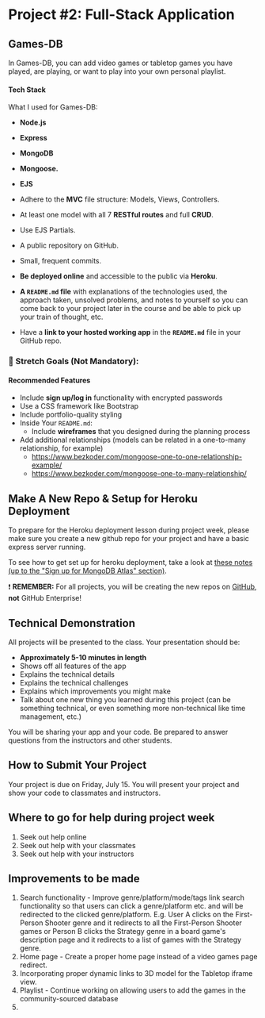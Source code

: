# Project #2: Full-Stack Application

## Games-DB

In Games-DB, you can add video games or tabletop games you have played, are playing, or want to play into your own personal playlist.


#### Tech Stack 

What I used for Games-DB:
- **Node.js**
- **Express**
- **MongoDB**
- **Mongoose.**
- **EJS**

- Adhere to the **MVC** file structure: Models, Views, Controllers.
- At least one model with all 7 **RESTful routes** and full **CRUD**.
- Use EJS Partials.
- A public repository on GitHub.
- Small, frequent commits.
- **Be deployed online** and accessible to the public via **Heroku**.
- **A ``README.md`` file** with explanations of the technologies used, the approach taken, unsolved problems, and notes to yourself so you can come back to your project later in the course and be able to pick up your train of thought, etc.
- Have a **link to your hosted working app** in the **`README.md`** file in your GitHub repo.

### &#x1F535; Stretch Goals (Not Mandatory):
#### Recommended Features

- Include **sign up/log in** functionality with encrypted passwords
- Use a CSS framework like Bootstrap
- Include portfolio-quality styling
- Inside Your `README.md`:
    * Include **wireframes** that you designed during the planning process 
- Add additional relationships (models can be related in a one-to-many relationship, for example)
  - https://www.bezkoder.com/mongoose-one-to-one-relationship-example/
  - https://www.bezkoder.com/mongoose-one-to-many-relationship/

## Make A New Repo & Setup for Heroku Deployment

To prepare for the Heroku deployment lesson during project week, please make sure you create a new github repo for your project and have a basic express server running. 

To see how to get set up for heroku deployment, take a look at [these notes (up to the "Sign up for MongoDB Atlas" section)](/express/bonus/heroku.md).

:heavy_exclamation_mark: **REMEMBER:** For all projects, you will be creating the new repos on [GitHub](https://github.com/), **not** GitHub Enterprise!

## Technical Demonstration

All projects will be presented to the class.  Your presentation should be:

- **Approximately 5-10 minutes in length** 
- Shows off all features of the app
- Explains the technical details
- Explains the technical challenges
- Explains which improvements you might make
- Talk about one new thing you learned during this project (can be something technical, or even something more non-technical like time management, etc.)

You will be sharing your app and your code. Be prepared to answer questions from the instructors and other students.

## How to Submit Your Project
Your project is due on Friday, July 15. You will present your project and show your code to classmates and instructors.

## Where to go for help during project week
1. Seek out help online
2. Seek out help with your classmates
3. Seek out help with your instructors

## Improvements to be made

1. Search functionality - Improve genre/platform/mode/tags link search functionality so that users can click a genre/platform etc. and will be redirected to the clicked genre/platform. E.g. User A clicks on the First-Person Shooter genre and it redirects to all the First-Person Shooter games or Person B clicks the Strategy genre in a board game's description page and it redirects to a list of games with the Strategy genre.
1. Home page - Create a proper home page instead of a video games page redirect.
1. Incorporating proper dynamic links to 3D model for the Tabletop iframe view.
1. Playlist - Continue working on allowing users to add the games in the community-sourced database 
1.

